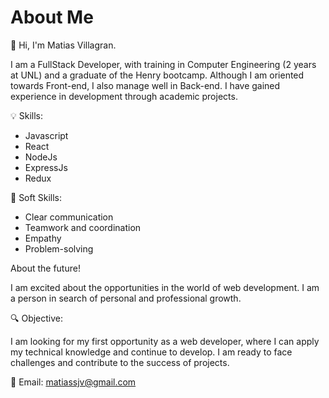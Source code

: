  # About Me

🚀 Hi, I'm Matias Villagran.

I am a FullStack Developer, with training in Computer Engineering (2 years at UNL) and a graduate of the Henry bootcamp. Although I am oriented towards Front-end, I also manage well in Back-end. I have gained experience in development through academic projects.

💡 Skills:

+ Javascript
+ React
+ NodeJs
+ ExpressJs
+ Redux

🤝 Soft Skills:

* Clear communication
* Teamwork and coordination
* Empathy
* Problem-solving


About the future!

I am excited about the opportunities in the world of web development. I am a person in search of personal and professional growth.

🔍 Objective:

I am looking for my first opportunity as a web developer, where I can apply my technical knowledge and continue to develop. I am ready to face challenges and contribute to the success of projects.


📧 Email: [matiassjv@gmail.com](mailto:matiassjv@gmail.com)
